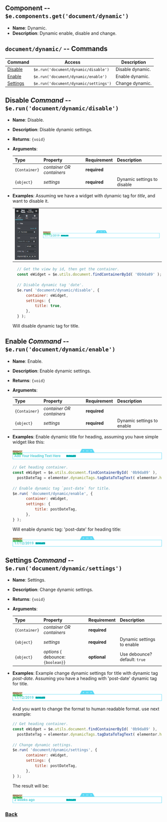 ## Component -- `$e.components.get('document/dynamic')`

*  **Name**: Dynamic.
*  **Description**: Dynamic enable, disable and change.

## `document/dynamic/` -- Commands
| Command               | Access                                  | Description         
|-----------------------|-----------------------------------------|-----------------------------------------
| [Disable](#disable-command----erungetdocumentdynamicdisable)    | `$e.run('document/dynamic/disable')`    | Disable dynamic. 
| [Enable](#enable-command----erungetdocumentdynamicenable)       | `$e.run('document/dynamic/enable')`     | Enable dynamic.
| [Settings](#settings-command----erungetdocumentdynamicsettings) | `$e.run('document/dynamic/settings')`   | Change dynamic.


## Disable _Command_ -- `$e.run('document/dynamic/disable')`
*  **Name**: Disable.
*  **Description**: Disable dynamic settings.
*  **Returns**: `{void}`
*  **Arguments**: 

    | Type          | Property                  | Requirement       | Description |
    |---            |---                        |---                |---|
    | `{Container}` | _container OR containers_ | **required**      | 
    | `{object}`    | _settings_                | **required**      | Dynamic settings to disable <TODO EXPLAIN WHY>

* **Examples**:
    Assuming we have a widget with dynamic tag for *title*, and want to disable it.
    
    |    |    |
    |---:|:---|
    | ![edit-heading-with-dynamic-title-date](../images/edocument-dynamic/edit-heading-with-dynamic-title-date.png) | ![widget-heading-with-dynamic-title-date](../images/edocument-dynamic/widget-heading-with-dynamic-title-date.png)

    ```javascript
      // Get the view by id, then get the container.
      const eWidget = $e.utils.document.findContainerById( '0b9da89' );
  
      // Disable dynamic tag 'date'.
      $e.run( 'document/dynamic/disable', {
          container: eWidget,
          settings: {
              title: true,
          },
      } );
    ```
    Will disable dynamic tag for title.

## Enable _Command_ -- `$e.run('document/dynamic/enable')`
*  **Name**: Enable.
*  **Description**: Enable dynamic settings.
*  **Returns**: `{void}`
*  **Arguments**: 

    | Type          | Property                  | Requirement       | Description |
    |---            |---                        |---                |---|
    | `{Container}` | _container OR containers_ | **required**      | 
    | `{object}`    | _settings_                | **required**      | Dynamic settings to enable

* **Examples**:
    Enable dynamic title for heading, assuming you have simple widget like this:
    
    ![widget-heading](../images/base/widget-heading.png)
    ```javascript
    // Get heading container.
    const eWidget = $e.utils.document.findContainerById( '0b9da89' ),
      postDateTag = elementor.dynamicTags.tagDataToTagText( elementor.helpers.getUniqueID(), 'post-date', new Backbone.Model( {} ));
  
    // Enable dynamic tag `post-date` for title.
    $e.run( 'document/dynamic/enable', {
          container: eWidget,
          settings: {
              title: postDateTag,
          },
    } );
    ```
    Will enable dynamic tag: 'post-date' for heading title:
    
    ![widget-heading-with-dynamic-title-date](../images/edocument-dynamic/widget-heading-with-dynamic-title-date.png)


## Settings _Command_ -- `$e.run('document/dynamic/settings')`
*  **Name**: Settings.
*  **Description**: Change dynamic settings.
*  **Returns**: `{void}`
*  **Arguments**: 

    | Type          | Property                           | Requirement       | Description |
    |---            |---                                 |---                |---|
    | `{Container}` | _container OR containers_          | **required**      | 
    | `{object}`    | _settings_                         | **required**      | Dynamic settings to enable
    | `{object}`    | _options_ { debounce: `{boolean}`} | **optional**      | Use debounce? default: `true`

* **Examples**:
    Example change dynamic settings for title with dynamic tag *post-date*.
    Assuming you have a heading with 'post-date' dynamic tag for title.
    
    ![widget-heading-with-dynamic-title-date](../images/edocument-dynamic/widget-heading-with-dynamic-title-date.png)
    
    And you want to change the format to human readable format. use next example:
    
    ```javascript
    // Get heading container.
    const eWidget = $e.utils.document.findContainerById( '0b9da89' ),
      postDateTag = elementor.dynamicTags.tagDataToTagText( elementor.helpers.getUniqueID(), 'post-date', new Backbone.Model( { format: 'human'} ));
    
    // Change dynamic settings.
    $e.run( 'document/dynamic/settings', {
          container: eWidget,
          settings: {
              title: postDateTag,
          },
    } );
    ```
    The result will be:
    
    ![widget-heading-with-dynamic-title-date-human-readable](../images/edocument-dynamic/widget-heading-with-dynamic-title-date-human-readable.png)



### [Back](edocument.md) 
